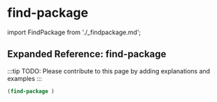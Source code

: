 # find-package

import FindPackage from './_findpackage.md';

<FindPackage />

## Expanded Reference: find-package

:::tip
TODO: Please contribute to this page by adding explanations and examples
:::

```lisp
(find-package )
```
